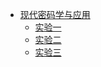 - [现代密码学与应用](course/cryptography/)
  - [实验一](course/cryptography/lab-1.md "Many Time Pad - 现代密码学与应用")
  - [实验二](course/cryptography/lab-2.md "离散对数求解 - 现代密码学与应用")
  - [实验三](course/cryptography/lab-3.md "CBC 和 CTR 模式下的 AES - 现代密码学与应用")